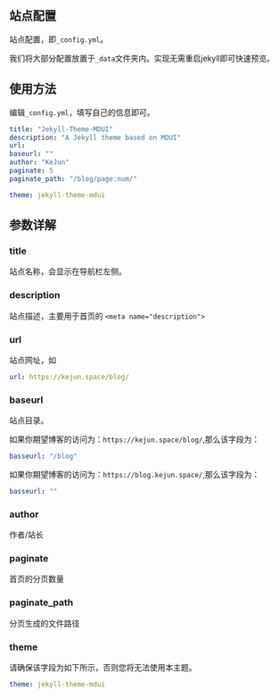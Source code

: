 ## 站点配置

站点配置，即`_config.yml`。

我们将大部分配置放置于`_data`文件夹内。实现无需重启jekyll即可快速预览。

## 使用方法

编辑`_config.yml`，填写自己的信息即可。

```yaml
title: "Jekyll-Theme-MDUI"
description: "A Jekyll theme based on MDUI"
url: 
baseurl: ""
author: "KeJun"
paginate: 5
paginate_path: "/blog/page:num/"

theme: jekyll-theme-mdui
```

## 参数详解

### title

站点名称，会显示在导航栏左侧。

### description

站点描述，主要用于首页的 `<meta name="description">`

### url

站点网址，如

```yaml
url: https://kejun.space/blog/
```

### baseurl

站点目录。

如果你期望博客的访问为：`https://kejun.space/blog/`,那么该字段为：

```yaml
basseurl: "/blog"
```

如果你期望博客的访问为：`https://blog.kejun.space/`,那么该字段为：

```yaml
basseurl: ""
```

### author

作者/站长

### paginate

首页的分页数量

### paginate_path

分页生成的文件路径

### theme

请确保该字段为如下所示，否则您将无法使用本主题。

```yaml
theme: jekyll-theme-mdui
```